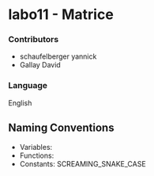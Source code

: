 # labo11 - Matrice

### Contributors
* schaufelberger yannick
* Gallay David

### Language
English

## Naming Conventions
* Variables:
* Functions:
* Constants: SCREAMING_SNAKE_CASE